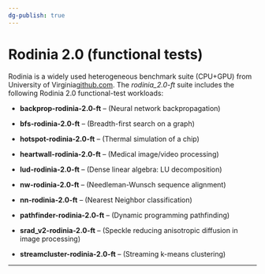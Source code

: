 ```yaml
---
dg-publish: true
---
```


# Rodinia 2.0 (functional tests)

Rodinia is a widely used heterogeneous benchmark suite (CPU+GPU) from University of Virginia[github.com](https://github.com/yuhc/gpu-rodinia#:~:text=The%20University%20of%20Virginia%20Rodinia,both%20multicore%20CPUs%20and%20GPUs). The _rodinia_2.0-ft_ suite includes the following Rodinia 2.0 functional-test workloads:

- **backprop-rodinia-2.0-ft** – (Neural network backpropagation)
	 
- **bfs-rodinia-2.0-ft** – (Breadth-first search on a graph)
	 
- **hotspot-rodinia-2.0-ft** – (Thermal simulation of a chip)
	 
- **heartwall-rodinia-2.0-ft** – (Medical image/video processing)
	 
- **lud-rodinia-2.0-ft** – (Dense linear algebra: LU decomposition)
	 
- **nw-rodinia-2.0-ft** – (Needleman-Wunsch sequence alignment)
	 
- **nn-rodinia-2.0-ft** – (Nearest Neighbor classification)
	 
- **pathfinder-rodinia-2.0-ft** – (Dynamic programming pathfinding)
	 
- **srad_v2-rodinia-2.0-ft** – (Speckle reducing anisotropic diffusion in image processing)
	 
- **streamcluster-rodinia-2.0-ft** – (Streaming k-means clustering)

---

